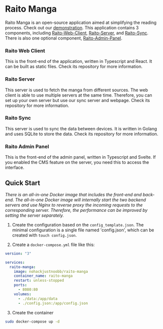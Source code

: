 # Raito Manga

Raito Manga is an open-source application aimed at simplifying the reading process. Check out our [demonstration](https://raitomanga.app).
This application contains 3 components, including [Raito-Web-Client](https://github.com/nohackjustnoobb/Raito-Web-Client), [Raito-Server](https://github.com/nohackjustnoobb/Raito-Server), and [Raito-Sync](https://github.com/nohackjustnoobb/Raito-Sync). There is also one optional component, [Raito-Admin-Panel](https://github.com/nohackjustnoobb/Raito-Admin-Panel).

### Raito Web Client

This is the front-end of the application, written in Typescript and React. It can be built as static files. Check its repository for more information.

### Raito Server

This server is used to fetch the manga from different sources. The web client is able to use multiple servers at the same time. Therefore, you can set up your own server but use our sync server and webpage. Check its repository for more information.

### Raito Sync

This server is used to sync the data between devices. It is written in Golang and uses SQLite to store the data. Check its repository for more information.

### Raito Admin Panel

This is the front-end of the admin panel, written in Typescript and Svelte. If you enabled the CMS feature on the server, you need this to access the interface.

## Quick Start

_There is an all-in-one Docker image that includes the front-end and back-end. The all-in-one Docker image will internally start the two backend servers and use Nginx to reverse proxy the incoming requests to the corresponding server. Therefore, the performance can be improved by setting the server separately._

1. Create the configuration based on the `config_template.json`. The minimal configuration is a single file named 'config.json', which can be created with `touch config.json`.

2. Create a `docker-compose.yml` file like this:

```yml
version: "3"

services:
  raito-manga:
    image: nohackjustnoobb/raito-manga
    container_name: raito-manga
    restart: unless-stopped
    ports:
      - 8080:80
    volumes:
      - ./data:/app/data
      - ./config.json:/app/config.json
```

3. Create the container

```bash
sudo docker-compose up -d
```
